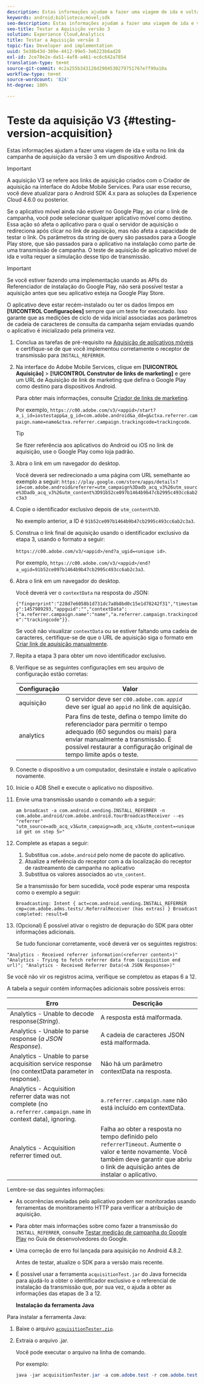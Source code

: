 ```yaml
---
description: Estas informações ajudam a fazer uma viagem de ida e volta no link da campanha de aquisição da versão 3 em um dispositivo Android.
keywords: android;biblioteca;móvel;sdk
seo-description: Estas informações ajudam a fazer uma viagem de ida e volta no link da campanha de aquisição da versão 3 em um dispositivo Android.
seo-title: Testar a Aquisição versão 3
solution: Experience Cloud,Analytics
title: Testar a Aquisição versão 3
topic-fix: Developer and implementation
uuid: 5e38b43d-389e-4412-99e5-3e6223b6ad28
exl-id: 2ce78e2e-da51-4af8-a461-ec6c642a7854
translation-type: tm+mt
source-git-commit: 4c2a255b343128d2904530279751767e7f99a10a
workflow-type: tm+mt
source-wordcount: '824'
ht-degree: 100%

---
```


# Teste da aquisição V3 {#testing-version-acquisition}

Estas informações ajudam a fazer uma viagem de ida e volta no link da campanha de aquisição da versão 3 em um dispositivo Android.

>[!IMPORTANT]
>
>A aquisição V3 se refere aos links de aquisição criados com o Criador de aquisição na interface do Adobe Mobile Services. Para usar esse recurso, você deve atualizar para o Android SDK 4.x para as soluções da Experience Cloud 4.6.0 ou posterior.

Se o aplicativo móvel ainda não estiver no Google Play, ao criar o link de campanha, você pode selecionar qualquer aplicativo móvel como destino. Essa ação só afeta o aplicativo para o qual o servidor de aquisição o redireciona após clicar no link de aquisição, mas não afeta a capacidade de testar o link. Os parâmetros da string de query são passados para a Google Play store, que são passados para o aplicativo na instalação como parte de uma transmissão de campanha. O teste de aquisição de aplicativo móvel de ida e volta requer a simulação desse tipo de transmissão.

>[!IMPORTANT]
>
>Se você estiver fazendo uma implementação usando as APIs do Referenciador de instalação do Google Play, não será possível testar a aquisição antes que seu aplicativo esteja na Google Play Store.

O aplicativo deve estar recém-instalado ou ter os dados limpos em **[!UICONTROL Configurações]** sempre que um teste for executado. Isso garante que as medições de ciclo de vida inicial associadas aos parâmetros de cadeia de caracteres de consulta da campanha sejam enviadas quando o aplicativo é inicializado pela primeira vez.

1. Conclua as tarefas de pré-requisito na [Aquisição de aplicativos móveis](/help/android/acquisition-main/acquisition.md) e certifique-se de que você implementou corretamente o receptor de transmissão para `INSTALL_REFERRER`.

1. Na interface do Adobe Mobile Services, clique em **[!UICONTROL Aquisição]** > **[!UICONTROL Construtor de links de marketing]** e gere um URL de Aquisição de link de marketing que defina o Google Play como destino para dispositivos Android.

   Para obter mais informações, consulte [Criador de links de marketing](/help/using/acquisition-main/c-marketing-links-builder/c-marketing-links-builder.md).

   Por exemplo, `https://c00.adobe.com/v3/<appid>/start?a_i_id=iostestapp&a_g_id=com.adobe.android&a_dd=g&ctxa.referrer.campaign.name=name&ctxa.referrer.campaign.trackingcode=trackingcode`.

   >[!TIP]
   >
   >Se fizer referência aos aplicativos do Android ou iOS no link de aquisição, use o Google Play como loja padrão.

1. Abra o link em um navegador do desktop.

   Você deverá ser redirecionado a uma página com URL semelhante ao exemplo a seguir:
   `https://play.google.com/store/apps/details?id=com.adobe.android&referrer=utm_campaign%3Dadb_acq_v3%26utm_source%3Dadb_acq_v3%26utm_content%3D91b52ce097b1464b9b47cb2995c493cc6ab2c3a3`

1. Copie o identificador exclusivo depois de `utm_content%3D`.

   No exemplo anterior, a ID é `91b52ce097b1464b9b47cb2995c493cc6ab2c3a3`.

1. Construa o link final de aquisição usando o identificador exclusivo da etapa 3, usando o formato a seguir:

   `https://c00.adobe.com/v3/<appid>/end?a_ugid=<unique id>`.

   Por exemplo, `https://c00.adobe.com/v3/<appid>/end?a_ugid=91b52ce097b1464b9b47cb2995c493cc6ab2c3a3`.

1. Abra o link em um navegador do desktop.

   Você deverá ver o `contextData` na resposta do JSON:

   `{"fingerprint":"228d7e6058b1d731dc7a8b8bd0c15e1d78242f31","timestamp":1457989293,"appguid":"","contextData":{"a.referrer.campaign.name":"name","a.referrer.campaign.trackingcode":"trackingcode"}}.`

   Se você não visualizar `contextData` ou se estiver faltando uma cadeia de caracteres, certifique-se de que o URL de aquisição siga o formato em [Criar link de aquisição manualmente](/help/using/acquisition-main/c-marketing-links-builder/acquisition-link-manual.md).
1. Repita a etapa 3 para obter um novo identificador exclusivo.
1. Verifique se as seguintes configurações em seu arquivo de configuração estão corretas:

   | Configuração | Valor |
   |--- |--- |
   | aquisição | O servidor deve ser `c00.adobe.com`. *`appid`* deve ser igual ao `appid` no link de aquisição. |
   | analytics | Para fins de teste, defina o tempo limite do referenciador para permitir o tempo adequado (60 segundos ou mais) para enviar manualmente a transmissão. É possível restaurar a configuração original de tempo limite após o teste. |

1. Conecte o dispositivo a um computador, desinstale e instale o aplicativo novamente.
1. Inicie o ADB Shell e execute o aplicativo no dispositivo.
1. Envie uma transmissão usando o comando `adb` a seguir:

   `am broadcast -a com.android.vending.INSTALL_REFERRER -n com.adobe.android/com.adobe.android.YourBroadcastReceiver --es "referrer" "utm_source=adb_acq_v3&utm_campaign=adb_acq_v3&utm_content=<unique id get on step 5>"`

1. Complete as etapas a seguir:
   1. Substitua `com.adobe.android` pelo nome de pacote do aplicativo.
   1. Atualize a referência do receptor com a da localização do receptor de rastreamento de campanha no aplicativo
   1. Substitua os valores associados ao `utm_content`.

   Se a transmissão for bem sucedida, você pode esperar uma resposta como o exemplo a seguir:

   `Broadcasting: Intent
{ act=com.android.vending.INSTALL_REFERRER cmp=com.adobe.adms.tests/.ReferralReceiver (has extras) }
Broadcast completed: result=0`

1. (Opcional) É possível ativar o registro de depuração do SDK para obter informações adicionais.

   Se tudo funcionar corretamente, você deverá ver os seguintes registros:

`"Analytics - Received referrer information(<referrer content>)"   "Analytics - Trying to fetch referrer data from (acquisition end url)"; "Analytics - Received Referrer Data(<A JSON Response>)"`

Se você não vir os registros acima, verifique se completou as etapas 6 a 12.

A tabela a seguir contém informações adicionais sobre possíveis erros:

| Erro | Descrição |
|--- |--- |
| Analytics - Unable to decode response(*String*). | A resposta está malformada. |
| Analytics - Unable to parse response (*a JSON Response*). | A cadeia de caracteres JSON está malformada. |
| Analytics - Unable to parse acquisition service response (no contextData parameter in response). | Não há um parâmetro contextData na resposta. |
| Analytics - Acquisition referrer data was not complete (no `a.referrer.campaign.name` in context data), ignoring. | `a.referrer.campaign.name` não está incluído em  contextData. |
| Analytics - Acquisition referrer timed out. | Falha ao obter a resposta no tempo definido pelo `referrerTimeout`. Aumente o valor e tente novamente.  Você também deve garantir que abriu o link de aquisição antes de instalar o aplicativo. |

Lembre-se das seguintes informações:

* As ocorrências enviadas pelo aplicativo podem ser monitoradas usando ferramentas de monitoramento HTTP para verificar a atribuição de aquisição.
* Para obter mais informações sobre como fazer a transmissão do `INSTALL_REFERRER`, consulte [Testar medição de campanha do Google Play](https://developers.google.com/analytics/solutions/testing-play-campaigns) no Guia de desenvolvedores do Google.

* Uma correção de erro foi lançada para aquisição no Android 4.8.2.

   Antes de testar, atualize o SDK para a versão mais recente.

* É possível usar a ferramenta `acquisitionTest.jar` do Java fornecida para ajudá-lo a obter o identificador exclusivo e o referencial de instalação da transmissão que, por sua vez, o ajuda a obter as informações das etapas de 3 a 12.

   **Instalação da ferramenta Java**

Para instalar a ferramenta Java:

1. Baixe o arquivo [`acquisitionTester.zip`](/help/android/assets/acquisitionTester.zip).

1. Extraia o arquivo .jar.

   Você pode executar o arquivo na linha de comando.

   Por exemplo:

   ```java
   java -jar acquisitionTester.jar -a com.adobe.test -r com.adobe.test.ReferrerReceiver -l "https://c00.adobe.com/v3/appid/start?a_i_id=123456&a_g_id=com.adobe.test&a_dd=i&ctxa.referrer.campaign.name=name&ctxa.referrer.campaign.trackingcode=1234
   ```
